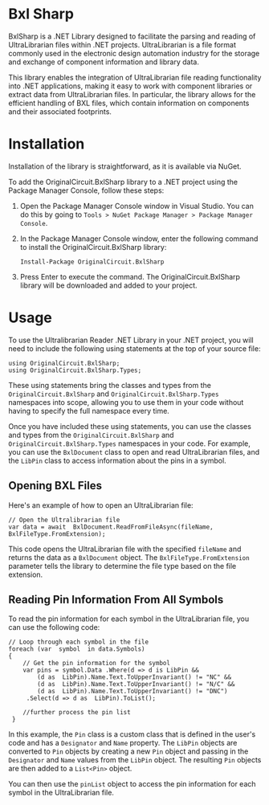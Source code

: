 
# Bxl Sharp
BxlSharp is a .NET Library designed to facilitate the parsing and reading of UltraLibrarian files within .NET projects. UltraLibrarian is a file format commonly used in the electronic design automation industry for the storage and exchange of component information and library data.

This library enables the integration of UltraLibrarian file reading functionality into .NET applications, making it easy to work with component libraries or extract data from UltraLibrarian files. In particular, the library allows for the efficient handling of BXL files, which contain information on components and their associated footprints.

# Installation
Installation of the library is straightforward, as it is available via NuGet.

To add the OriginalCircuit.BxlSharp library to a .NET project using the Package Manager Console, follow these steps:

1.  Open the Package Manager Console window in Visual Studio. You can do this by going to `Tools > NuGet Package Manager > Package Manager Console`.
2.  In the Package Manager Console window, enter the following command to install the OriginalCircuit.BxlSharp library:

    `Install-Package OriginalCircuit.BxlSharp` 

3.  Press Enter to execute the command. The OriginalCircuit.BxlSharp library will be downloaded and added to your project.

# Usage
To use the Ultralibrarian Reader .NET Library in your .NET project, you will need to include the following using statements at the top of your source file:

    using OriginalCircuit.BxlSharp;
    using OriginalCircuit.BxlSharp.Types;

These using statements bring the classes and types from the `OriginalCircuit.BxlSharp` and `OriginalCircuit.BxlSharp.Types` namespaces into scope, allowing you to use them in your code without having to specify the full namespace every time.

Once you have included these using statements, you can use the classes and types from the `OriginalCircuit.BxlSharp` and `OriginalCircuit.BxlSharp.Types` namespaces in your code. For example, you can use the `BxlDocument` class to open and read UltraLibrarian files, and the `LibPin` class to access information about the pins in a symbol.

## Opening BXL Files
Here's an example of how to open an UltraLibrarian file:

    // Open the Ultralibrarian file  
    var data = await  BxlDocument.ReadFromFileAsync(fileName, BxlFileType.FromExtension);

This code opens the UltraLibrarian file with the specified `fileName` and returns the data as a `BxlDocument` object. The `BxlFileType.FromExtension` parameter tells the library to determine the file type based on the file extension.

## Reading Pin Information From All Symbols
To read the pin information for each symbol in the UltraLibrarian file, you can use the following code:

    // Loop through each symbol in the file 
    foreach (var  symbol  in data.Symbols) 
    { 
        // Get the pin information for the symbol  
        var pins = symbol.Data .Where(d => d is LibPin &&
            (d as  LibPin).Name.Text.ToUpperInvariant() != "NC" && 
            (d as  LibPin).Name.Text.ToUpperInvariant() != "N/C" && 
            (d as  LibPin).Name.Text.ToUpperInvariant() != "DNC")
         .Select(d => d as  LibPin).ToList(); 
     
        //further process the pin list
     }

In this example, the `Pin` class is a custom class that is defined in the user's code and has a `Designator` and `Name` property. The `LibPin` objects are converted to `Pin` objects by creating a new `Pin` object and passing in the `Designator` and `Name` values from the `LibPin` object. The resulting `Pin` objects are then added to a `List<Pin>` object.

You can then use the `pinList` object to access the pin information for each symbol in the UltraLibrarian file.
